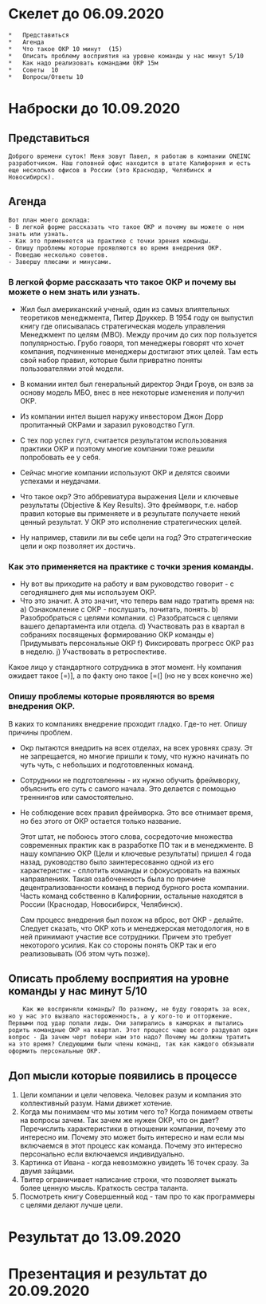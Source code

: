 # Скелет до 06.09.2020

    *   Представиться
    *   Агенда
    *   Что такое ОКР 10 минут  (15)
    *   Описать проблему восприятия на уровне команды у нас минут 5/10
    *   Как надо реализовать командами ОКР 15м
    *   Советы  10
    *   Вопросы/Ответы 10

# Наброски до 10.09.2020

## Представиться

    Доброго времени суток! Меня зовут Павел, я работаю в компании ONEINC разработчиком. Наш головной офис находится в штате Калифорния и есть еще несколько офисов в России (это Краснодар, Челябинск и Новосибирск).

## Агенда

    Вот план моего доклада:
    - В легкой форме рассказать что такое ОКР и почему вы можете о нем знать или узнать.
    - Как это применяется на практике с точки зрения команды.
    - Опишу проблемы которые проявляются во время внедрения ОКР.
    - Поведаю несколько советов.
    - Завершу плюсами и минусами.

### В легкой форме рассказать что такое ОКР и почему вы можете о нем знать или узнать.

- Жил был американский ученый, один из самых влиятельных теоретиков менеджмента, Питер Друккер. В 1954 году он выпустил книгу где описывалась стратегическая модель управления Менеджмент по целям (MBO). Между прочим до сих пор пользуется популярностью. Грубо говоря, топ менеджеры говорят что хочет компания, подчиненные менеджеры достигают этих целей. Там есть свой набор правил, которые были привратно поняты пользователями этой модели.
- В комании интел был генеральный директор Энди Гроув, он взяв за основу модель МБО, внес в нее некоторые изменения и получил ОКР.
- Из компании интел вышел наружу инвестором Джон Дорр пропитанный ОКРами и заразил руководство Гугл.
- С тех пор успех гугл, считается результатом использования практики ОКР и поэтому многие компании тоже решили попробовать ее у себя.
- Сейчас многие компании используют ОКР и делятся своими успехами и неудачами.

- Что такое окр? Это аббревиатура выражения Цели и ключевые результаты (Objective & Key Results). Это фреймворк, т.е. набор правил которые вы применяете и в результате получаете некий ценный результат. У ОКР это исполнение стратегических целей.

- Ну например, ставили ли вы себе цели на год? Это стратегические цели и окр позволяет их достичь.

### Как это применяется на практике с точки зрения команды.

- Ну вот вы приходите на работу и вам руководство говорит - с сегодняшнего дня мы используем ОКР.
- Что это значит. А это значит, что теперь вам надо тратить время на:
  a) Ознакомление с ОКР - послушать, почитать, понять.
  b) Разобробраться с целями компании.
  c) Разобратсься с целями вашего департамента или отдела.
  d) Участвовать раз в квартал в собраниях посвященых формированию ОКР команды
  e) Придумывать персональные ОКР
  f) Фиксировать прогресс ОКР раз в неделю.
  j) Участвовать в ретроспективе.

Какое лицо у стандартного сотрудника в этот момент. Ну компания ожидает такое [=)], а по факту оно такое [=(] (но не у всех конечно же)

### Опишу проблемы которые проявляются во время внедрения ОКР.

В каких то компаниях внедрение проходит гладко. Где-то нет. Опишу причины проблем.

- Окр пытаются внедрить на всех отделах, на всех уровнях сразу. Эт не запрещается, но многие пришли к тому, что нужно начинать по чуть чуть, с небольших и подготовленных команд.
- Сотрудники не подготовленны - их нужно обучить фреймворку, объяснить его суть с самого начала. Это делается с помощью треннингов или самостоятельно.
- Не соблюдение всех правил фреймворка. Это все отнимает время, но без этого от ОКР остается только название.

  Этот штат, не побоюсь этого слова, сосредоточие множества современных практик как в разработке ПО так и в менеджменте.
  В нашу компанию ОКР (Цели и ключевые результаты) пришел 4 года назад, руководство было заинтересованно одной из его характеристик - сплотить команды и сфокусировать на важных направлениях. Такая озабоченность была по причине децентрализованности команд в период бурного роста компании. Часть команд собственно в Калифорнии, остальные находятся в России (Краснодар, Новосибирск, Челябинск).

  Сам процесс внедрения был похож на вброс, вот ОКР - делайте. Следует сказать, что ОКР хоть и менеджерская методология, но в ней принимают участие все сотрудники. Причем это требует некоторого усилия. Как со стороны понять ОКР так и его реализовывать (Об этом чуть позже).

## Описать проблему восприятия на уровне команды у нас минут 5/10

        Как же восприняли команды? По разному, не буду говорить за всех, но у нас это вызвало настороженность, а у кого-то и отторжение. Первыми под удар попали лиды. Они запирались в каморках и пытались родить командные ОКР на квартал. Этот процесс чаще всего раздувал один вопрос - Да зачем черт побери нам это надо? Почему мы должны тратить на это время? Следующими были члены команд, так как каждого обязывали оформить персональные ОКР.

## Доп мысли которые появились в процессе

1. Цели компании и цели человека. Человек разум и компания это коллективный разум. Нами движет хотение.
2. Когда мы понимаем что мы хотим чего то? Когда понимаем ответы на вопросы зачем. Так зачем же нужен ОКР, что он дает? Перечислить характеристики в отношении компании, почему это интересно им. Почему это может быть интересно и нам если мы включаемся в этот процесс как команда. Почему это интересно персонально если включаемся индивидуально.
3. Картинка от Ивана - когда невозможно увидеть 16 точек сразу. За двумя зайцами.
4. Твитер ограничивает написание строки, что позволяет выжать более ценную мысль. Краткость сестра таланта.
5. Посмотреть книгу Совершенный код - там про то как программеры с целями делают лучше цели.

# Результат до 13.09.2020

# Презентация и результат до 20.09.2020
